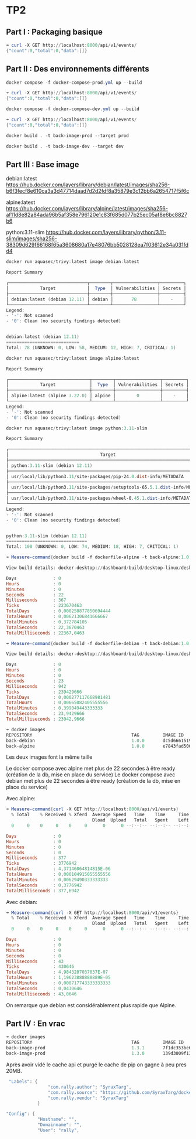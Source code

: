 # TP2

## Part I : Packaging basique

```powershell
➜ curl -X GET http://localhost:8000/api/v1/events/
{"count":0,"total":0,"data":[]}
```

## Part II : Des environnements différents

```powershell
docker compose -f docker-compose-prod.yml up --build
```

```powershell
➜ curl -X GET http://localhost:8000/api/v1/events/
{"count":0,"total":0,"data":[]}
```

```powershell
docker compose -f docker-compose-dev.yml up --build
```

```powershell
➜ curl -X GET http://localhost:8000/api/v1/events/
{"count":0,"total":0,"data":[]}
```


```powershell
docker build . -t back-image-prod --target prod
```

```powershell
docker build . -t back-image-dev --target dev
```

## Part III : Base image

debian:latest https://hub.docker.com/layers/library/debian/latest/images/sha256-b6f3fecf8e610ca3a3d47714daad7d2d2fdf8a35879e3c12bb6a2654717f5f6c

alpine:latest https://hub.docker.com/layers/library/alpine/latest/images/sha256-af11d8e82a84ada96b5af358e796120e1c83f685d077b25ec05af8e6bc8827b6

python:3.11-slim https://hub.docker.com/layers/library/python/3.11-slim/images/sha256-38309d629f66168f65a3608680a17e48076bb5028128ea7f03612e34a031fdd4


```powershell
docker run aquasec/trivy:latest image debian:latest
```

```powershell
Report Summary

┌──────────────────────────────┬────────┬─────────────────┬─────────┐
│            Target            │  Type  │ Vulnerabilities │ Secrets │
├──────────────────────────────┼────────┼─────────────────┼─────────┤
│ debian:latest (debian 12.11) │ debian │       78        │    -    │
└──────────────────────────────┴────────┴─────────────────┴─────────┘
Legend:
- '-': Not scanned
- '0': Clean (no security findings detected)


debian:latest (debian 12.11)
============================
Total: 78 (UNKNOWN: 0, LOW: 58, MEDIUM: 12, HIGH: 7, CRITICAL: 1)

```


```powershell
docker run aquasec/trivy:latest image alpine:latest
```

```powershell
Report Summary

┌───────────────────────────────┬────────┬─────────────────┬─────────┐
│            Target             │  Type  │ Vulnerabilities │ Secrets │
├───────────────────────────────┼────────┼─────────────────┼─────────┤
│ alpine:latest (alpine 3.22.0) │ alpine │        0        │    -    │
└───────────────────────────────┴────────┴─────────────────┴─────────┘
Legend:
- '-': Not scanned
- '0': Clean (no security findings detected)

```

```powershell
docker run aquasec/trivy:latest image python:3.11-slim
```

```powershell
Report Summary

┌─────────────────────────────────────────────────────────────────────────────┬────────────┬─────────────────┬─────────┐
│                                   Target                                    │    Type    │ Vulnerabilities │ Secrets │
├─────────────────────────────────────────────────────────────────────────────┼────────────┼─────────────────┼─────────┤
│ python:3.11-slim (debian 12.11)                                             │   debian   │       100       │    -    │
├─────────────────────────────────────────────────────────────────────────────┼────────────┼─────────────────┼─────────┤
│ usr/local/lib/python3.11/site-packages/pip-24.0.dist-info/METADATA          │ python-pkg │        0        │    -    │
├─────────────────────────────────────────────────────────────────────────────┼────────────┼─────────────────┼─────────┤
│ usr/local/lib/python3.11/site-packages/setuptools-65.5.1.dist-info/METADATA │ python-pkg │        2        │    -    │
├─────────────────────────────────────────────────────────────────────────────┼────────────┼─────────────────┼─────────┤
│ usr/local/lib/python3.11/site-packages/wheel-0.45.1.dist-info/METADATA      │ python-pkg │        0        │    -    │
└─────────────────────────────────────────────────────────────────────────────┴────────────┴─────────────────┴─────────┘
Legend:
- '-': Not scanned
- '0': Clean (no security findings detected)


python:3.11-slim (debian 12.11)
===============================
Total: 100 (UNKNOWN: 0, LOW: 74, MEDIUM: 18, HIGH: 7, CRITICAL: 1)
```

```powershell
➜ Measure-command{docker build -f dockerfile-alpine -t back-alpine:1.0.0 . }

View build details: docker-desktop://dashboard/build/desktop-linux/desktop-linux/yyrnaq88h2qkltgzd42exvmv6

Days              : 0
Hours             : 0
Minutes           : 0
Seconds           : 22
Milliseconds      : 367
Ticks             : 223670463
TotalDays         : 0,000258877850694444
TotalHours        : 0,00621306841666667
TotalMinutes      : 0,372784105
TotalSeconds      : 22,3670463
TotalMilliseconds : 22367,0463
```

```powershell
➜ Measure-command{docker build -f dockerfile-debian -t back-debian:1.0.0 . }

View build details: docker-desktop://dashboard/build/desktop-linux/desktop-linux/we8jvqr4z08uvh8csv5vhvew5

Days              : 0
Hours             : 0
Minutes           : 0
Seconds           : 23
Milliseconds      : 942
Ticks             : 239429666
TotalDays         : 0,000277117668981481
TotalHours        : 0,00665082405555556
TotalMinutes      : 0,399049443333333
TotalSeconds      : 23,9429666
TotalMilliseconds : 23942,9666
```

```powershell
➜ docker images
REPOSITORY                                      TAG         IMAGE ID       CREATED              SIZE
back-debian                                     1.0.0       dc5d66615190   28 seconds ago       262MB
back-alpine                                     1.0.0       e7843fad5065   About a minute ago   262MB
```

Les deux images font la même taille

Le docker compose avec alpine met plus de 22 secondes à être ready (création de la db, mise en place du service)
Le docker compose avec debian met plus de 22 secondes à être ready (création de la db, mise en place du service)

Avec alpine:

```powershell
➜ Measure-command{curl -X GET http://localhost:8000/api/v1/events}
  % Total    % Received % Xferd  Average Speed   Time    Time     Time  Current
                                 Dload  Upload   Total   Spent    Left  Speed
  0     0    0     0    0     0      0      0 --:--:-- --:--:-- --:--:--     0

Days              : 0
Hours             : 0
Minutes           : 0
Seconds           : 0
Milliseconds      : 377
Ticks             : 3776942
TotalDays         : 4,37146064814815E-06
TotalHours        : 0,000104915055555556
TotalMinutes      : 0,00629490333333333
TotalSeconds      : 0,3776942
TotalMilliseconds : 377,6942
```

Avec debian:

```powershell
➜ Measure-command{curl -X GET http://localhost:8000/api/v1/events}
  % Total    % Received % Xferd  Average Speed   Time    Time     Time  Current
                                 Dload  Upload   Total   Spent    Left  Speed
  0     0    0     0    0     0      0      0 --:--:-- --:--:-- --:--:--     0

Days              : 0
Hours             : 0
Minutes           : 0
Seconds           : 0
Milliseconds      : 43
Ticks             : 430646
TotalDays         : 4,9843287037037E-07
TotalHours        : 1,19623888888889E-05
TotalMinutes      : 0,000717743333333333
TotalSeconds      : 0,0430646
TotalMilliseconds : 43,0646

```

On remarque que debian est considérablement plus rapide que Alpine.

## Part IV : En vrac

```powershell
➜ docker images
REPOSITORY                                      TAG         IMAGE ID       CREATED          SIZE
back-image-prod                                 1.3.1       7f1dc353be64   12 seconds ago   241MB
back-image-prod                                 1.3.0       139d3009f13f   2 minutes ago    262MB
```

Après avoir vidé le cache api et purgé le cache de pip on gagne à peu pres 20MB.

```powershell
 "Labels": {
                "com.rally.author": "SyraxTarg",
                "com.rally.source": "https://github.com/SyraxTarg/docker-avance-tp2",
                "com.rally.vendor": "SyraxTarg"
            }
```

```powershell
"Config": {
            "Hostname": "",
            "Domainname": "",
            "User": "rally",
```

